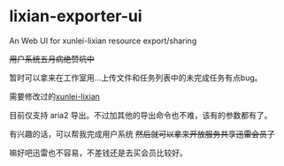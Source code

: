lixian-exporter-ui
==================

An Web UI for xunlei-lixian resource export/sharing

~~用户系统五月病绝赞坑中~~

暂时可以拿来在工作室用...上传文件和任务列表中的未完成任务有点bug。

需要修改过的[xunlei-lixian](/phoenixlzx/xunlei-lixian)

目前仅支持 aria2 导出。不过加其他的导出命令也不难，该有的参数都有了。

有兴趣的话，可以帮我完成用户系统 ~~然后就可以拿来开放服务共享迅雷会员了~~

嘛好吧迅雷也不容易，不差钱还是去买会员比较好。